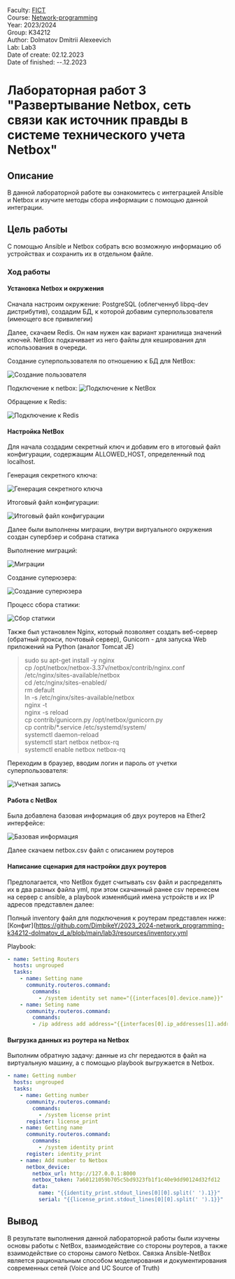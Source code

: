 Faculty: [FICT](https://fict.itmo.ru)  
Course: [Network-programming](https://itmo-ict-faculty.github.io/network-programming/)   
Year: 2023/2024  
Group: K34212  
Author: Dolmatov Dmitrii Alexeevich  
Lab: Lab3  
Date of create: 02.12.2023  
Date of finished: --.12.2023  

# Лабораторная работ 3 "Развертывание Netbox, сеть связи как источник правды в системе технического учета Netbox"  
## Описание  
В данной лабораторной работе вы ознакомитесь с интеграцией Ansible и Netbox и изучите методы сбора информации с помощью данной интеграции.  
## Цель работы  
С помощью Ansible и Netbox собрать всю возможную информацию об устройствах и сохранить их в отдельном файле.  
### Ход работы  
#### Установка Netbox и окружения
Сначала настроим окружение: PostgreSQL (облегченнуб libpq-dev дистрибутив), создадим БД, к которой добавим суперпользователя (имеющего все привилегии)

Далее, скачаем Redis. Он нам нужен как вариант хранилища значений ключей. NetBox подкачивает из него файлы для кеширования для использования в очереди.

Создание суперпользователя по отношению к БД для NetBox:

![Создание пользователя](https://github.com/DimbikeY/2023_2024-network_programming-k34212-dolmatov_d_a/blob/main/lab3/resources/Снимок%20экрана%202023-12-02%20193427.png)

Подключение к netbox:
![Подключение к NetBox](https://github.com/DimbikeY/2023_2024-network_programming-k34212-dolmatov_d_a/blob/main/lab3/resources/Снимок%20экрана%202023-12-02%20194211.png)

Обращение к Redis:

![Подключение к Redis](https://github.com/DimbikeY/2023_2024-network_programming-k34212-dolmatov_d_a/blob/main/lab3/resources/Снимок%20экрана%202023-12-02%20194806.png)  


#### Настройка NetBox
Для начала создадим секретный ключ и добавим его в итоговый файл конфигурации, содержащим ALLOWED_HOST, определенный под localhost.  

Генерация секретного ключа:

![Генерация секретного ключа](https://github.com/DimbikeY/2023_2024-network_programming-k34212-dolmatov_d_a/blob/main/lab3/resources/Снимок%20экрана%202023-12-02%20202111.png)

Итоговый файл конфигурации:

![Итоговый файл конфигурации](https://github.com/DimbikeY/2023_2024-network_programming-k34212-dolmatov_d_a/blob/main/lab3/resources/Снимок%20экрана%202023-12-02%20202617.png)

Далее были выполнены миграции, внутри виртуального окружения создан супербзер и собрана статика

Выполнение миграций:

![Миграции](https://github.com/DimbikeY/2023_2024-network_programming-k34212-dolmatov_d_a/blob/main/lab3/resources/Снимок%20экрана%202023-12-02%20202958.png)

Создание суперюзера:

![Создание суперюзера](https://github.com/DimbikeY/2023_2024-network_programming-k34212-dolmatov_d_a/blob/main/lab3/resources/Снимок%20экрана%202023-12-02%20203905.png)


Процесс сбора статики:

![Сбор статики](https://github.com/DimbikeY/2023_2024-network_programming-k34212-dolmatov_d_a/blob/main/lab3/resources/Снимок%20экрана%202023-12-02%20203950.png)


Также был установлен Nginx, который позволяет создать веб-сервер (обратный прокси, почтовый сервер), Gunicorn - для запуска Web приложений на Python (аналог Tomcat JE)
>sudo su
> apt-get install -y nginx  
> cp /opt/netbox/netbox-3.37v/netbox/contrib/nginx.conf /etc/nginx/sites-available/netbox  
> cd /etc/nginx/sites-enabled/  
> rm default  
> ln -s /etc/nginx/sites-available/netbox  
> nginx -t  
> nginx -s reload  
> cp contrib/gunicorn.py /opt/netbox/gunicorn.py  
> cp contrib/*.service /etc/systemd/system/  
> systemctl daemon-reload  
> systemctl start netbox netbox-rq  
> systemctl enable netbox netbox-rq

Переходим в браузер, вводим логин и пароль от учетки суперпользователя:

![Учетная запись](https://github.com/DimbikeY/2023_2024-network_programming-k34212-dolmatov_d_a/blob/main/lab3/resources/Снимок%20экрана%202023-12-02%20204601.png)  

#### Работа с NetBox
Была добавлена базовая информация об двух роутеров на Ether2 интерфейсе:

![Базовая информация](https://github.com/DimbikeY/2023_2024-network_programming-k34212-dolmatov_d_a/blob/main/lab3/resources/Снимок%20экрана%202023-12-02%20204900.png)  

Далее скачаем netbox.csv файл с описанием роутеров

#### Написание сценария для настройки двух роутеров
Предполагается, что NetBox будет считывать csv файл и распределять их в два разных файла yml, при этом скачанный ранее csv перенесем на сервер с ansible, а playbook изменябщий имена устройств и их IP адресов представлен далее:  

Полный inventory файл для подключения к роутерам представлен ниже: [Конфиг](https://github.com/DimbikeY/2023_2024-network_programming-k34212-dolmatov_d_a/blob/main/lab3/resources/inventory.yml 

Playbook:  
```yaml  
- name: Setting Routers  
  hosts: ungrouped  
  tasks:  
    - name: Setting name  
      community.routeros.command:  
        commands:  
          - /system identity set name="{{interfaces[0].device.name}}"  
    - name: Seting name  
      community.routeros.command:  
        commands:  
        - /ip address add address="{{interfaces[0].ip_addresses[1].address}}" interface="{{interfaces[0].display}}"  
```  
#### Выгрузка данных из роутера на Netbox
Выполним обратную задачу: данные из chr передаются в файл на виртуальную машину, а с помощью playbook выгружается в Netbox.

```yaml  
- name: Getting number
  hosts: ungrouped
  tasks:
    - name: Getting number
      community.routeros.command:
        commands:
          - /system license print
      register: license_print
    - name: Getting name
      community.routeros.command:
        commands:
          - /system identity print
      register: identity_print
    - name: Add number to Netbox
      netbox_device:
        netbox_url: http://127.0.0.1:8000
        netbox_token: 7a60121059b705c5bd9323fb1f1c40e9dd90124d32fd12
        data:
          name: "{{identity_print.stdout_lines[0][0].split(' ').1}}"
          serial: "{{license_print.stdout_lines[0][0].split(' ').1}}"
```

## Вывод
В результате выполнения данной лабораторной работы были изучены основы работы с NetBox, взаимодействие со стороны роутеров, а также взаимодействие со стороны самого Netbox. Связка Ansible-NetBox является рациональным способом моделирования и документирования современных сетей (Voice and UC Source of Truth)
